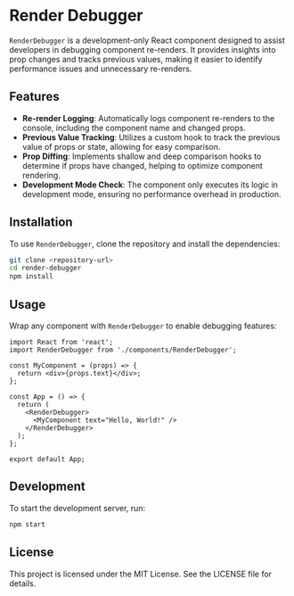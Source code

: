 # Render Debugger

`RenderDebugger` is a development-only React component designed to assist developers in debugging component re-renders. It provides insights into prop changes and tracks previous values, making it easier to identify performance issues and unnecessary re-renders.

## Features

- **Re-render Logging**: Automatically logs component re-renders to the console, including the component name and changed props.
- **Previous Value Tracking**: Utilizes a custom hook to track the previous value of props or state, allowing for easy comparison.
- **Prop Diffing**: Implements shallow and deep comparison hooks to determine if props have changed, helping to optimize component rendering.
- **Development Mode Check**: The component only executes its logic in development mode, ensuring no performance overhead in production.

## Installation

To use `RenderDebugger`, clone the repository and install the dependencies:

```bash
git clone <repository-url>
cd render-debugger
npm install
```

## Usage

Wrap any component with `RenderDebugger` to enable debugging features:

```tsx
import React from 'react';
import RenderDebugger from './components/RenderDebugger';

const MyComponent = (props) => {
  return <div>{props.text}</div>;
};

const App = () => {
  return (
    <RenderDebugger>
      <MyComponent text="Hello, World!" />
    </RenderDebugger>
  );
};

export default App;
```

## Development

To start the development server, run:

```bash
npm start
```

## License

This project is licensed under the MIT License. See the LICENSE file for details.